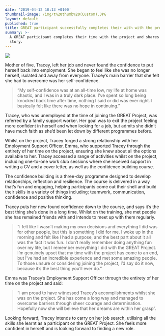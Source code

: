 ```yaml
---
date: '2019-04-12 10:13 +0100'
thumbnail-image: /img/t%20thumb%20(Custom).JPG
layout: default
published: true
title: GREAT participant successfully completes their with with the project
summary: >-
  A GREAT participant completes their time with the project and shares their
  story.
---
```

![]({{site.baseurl}}/img/t%20not%20thumb.JPG)

Mother of five, Tracey, left her job and never found the confidence to put herself back into employment. She began to feel like she was no longer herself, isolated and away from everyone. Tracey’s main barrier that she felt she had to overcome was her self-confidence. 

> “My self-confidence was at an all-time low, my life at home was chaotic, and I was in a truly dark place. I’ve spent so long being knocked back time after time, nothing I said or did was ever right. I basically felt like there was no hope in continuing.”

Tracey, who was unemployed at the time of joining the GREAT Project, was referred by a family support worker. Her goal was to exit the project feeling more confident in herself and when looking for a job, but admits she didn’t have much faith as she’d been let down by different programmes before.

Whilst on the project, Tracey forged a strong relationship with her Employment Support Officer, Emma, who supported Tracey through the entirety of her time on the project, ensuring she knew about all the options available to her. Tracey accessed a range of activities whilst on the project, including one-to-one work club sessions where she received support in writing a CV and a cover letter, as well as the confidence building course.

The confidence building is a three-day programme designed to develop relationships, reflection and resilience. The course is delivered in a way that’s fun and engaging, helping participants come out their shell and build their skills in a variety of things including; teamwork, communication, confidence and positive thinking.

Tracey puts her new found confidence down to the course, and says it’s the best thing she’s done in a long time. Whilst on the training, she met people she has remained friends with and intends to meet up with them regularly.

> “I felt like I wasn’t making my own decisions and everything I did was for other people, but this is something I did for me. I woke up in the morning and felt like I had a purpose, and the best part about it all was the fact it was fun. I don’t really remember doing anything fun over my life, but I remember everything I did with the GREAT Project. I’m genuinely upset that my time with the project has come to an end, but I’ve had an incredible experience and met some amazing people. To those unsure or considering joining the project, I’d say do it now, because it’s the best thing you’ll ever do.”

Emma was Tracey’s Employment Support Officer through the entirety of her time on the project and said:

> “I am proud to have witnessed Tracey’s accomplishments whilst she was on the project. She has come a long way and managed to overcome barriers through sheer courage and determination. Hopefully now she will believe that her dreams are within her grasp”.

Looking forward, Tracey intends to carry on her job search, utilising all the skills she learnt as a participant on the GREAT Project. She feels more confident in herself and is looking forward to finding a new role.
